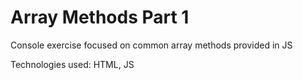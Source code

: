# Array Methods Part 1
Console exercise focused on common array methods provided in JS
<p>Technologies used: HTML, JS</p>
